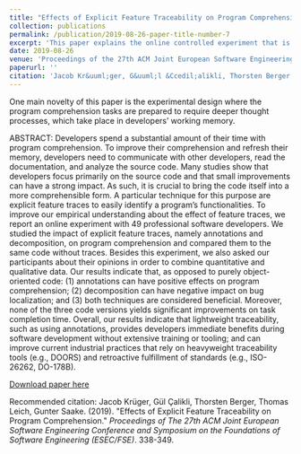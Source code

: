 ```yaml
---
title: "Effects of Explicit Feature Traceability on Program Comprehension. "
collection: publications
permalink: /publication/2019-08-26-paper-title-number-7
excerpt: 'This paper explains the online controlled experiment that is designed and conducted to investigate the effects of explicit feature traceability (e.g., annotations and decompositions) on program comprehension of developers.'
date: 2019-08-26
venue: 'Proceedings of the 27th ACM Joint European Software Engineering Conference and Symposium on the Foundations of Software Engineering (ESEC/FSE)'
paperurl: ''
citation: 'Jacob Kr&uuml;ger, G&uuml;l &Ccedil;alikli, Thorsten Berger, Thomas Leich, Gunter Saake. (2019). &quot;Effects of Explicit Feature Traceability on Program Comprehension.&quot; <i>Proceedings of the 27th ACM Joint European Software Engineering Conference and Symposium on the Foundations of Software Engineering (ESEC/FSE)</i>. 338-349.'
---
```

One main novelty of this paper is the experimental design where the program comprehension tasks are prepared to require deeper thought processes, which take place in developers’ working memory.

ABSTRACT:
Developers spend a substantial amount of their time with program comprehension. To improve their comprehension and refresh their memory, developers need to communicate with other developers, read the documentation, and analyze the source code. Many studies show that developers focus primarily on the source code and that small improvements can have a strong impact. As such, it is crucial to bring the code itself into a more comprehensible form. A particular technique for this purpose are explicit feature traces to easily identify a program’s functionalities. To improve our empirical understanding about the effect of feature traces, we report an online experiment with 49 professional software developers. We studied the impact of explicit feature traces, namely annotations and decomposition,
on program comprehension and compared them to the same code without traces. Besides this experiment, we also asked our participants about their opinions in order to combine quantitative and qualitative data. Our results indicate that, as opposed to purely object-oriented code: (1) annotations can have positive effects on program comprehension; (2) decomposition can have negative impact on bug localization; and (3) both techniques are considered beneficial. Moreover, none of the three code versions yields significant improvements on task completion time. Overall, our results indicate that lightweight traceability, such as using
annotations, provides developers immediate benefits during software development without extensive training or tooling; and can improve current industrial practices that rely on heavyweight traceability tools (e.g., DOORS) and retroactive fulfillment of standards (e.g., ISO-26262, DO-178B).

[Download paper here](http://gulcalikli.github.io/files/main.pdf)

Recommended citation: Jacob Kr&uuml;ger, G&uuml;l &Ccedil;alikli, Thorsten Berger, Thomas Leich, Gunter Saake. (2019). &quot;Effects of Explicit Feature Traceability on Program Comprehension.&quot; <i>Proceedings of The 27th ACM Joint European Software Engineering Conference and Symposium on the Foundations of Software Engineering (ESEC/FSE)</i>. 338-349.
